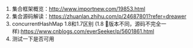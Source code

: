 1. 集合框架概览：http://www.importnew.com/19853.html
2. 集合源码解读：https://zhuanlan.zhihu.com/p/24687801?refer=dreawer
3. concurrentHashMap 1.8和1.7区别 (1.8 版本不同，源码不完全一样):https://www.cnblogs.com/everSeeker/p/5601861.html
4. 测试一下是否可用